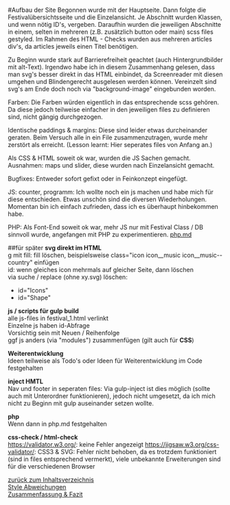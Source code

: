 #Aufbau der Site
Begonnen wurde mit der Hauptseite. Dann folgte die Festivalübersichtsseite
und die Einzelansicht. Je Abschnitt wurden Klassen, und wenn nötig 
ID's, vergeben. Daraufhin wurden die jeweiligen Abschnitte in einem, selten 
in mehreren (z.B. zusätzlich button oder main) scss files gestyled. 
Im Rahmen des HTML - Checks wurden aus mehreren articles div's, da 
articles jeweils einen Titel benötigen.   

Zu Beginn wurde stark auf 
Barrierefreiheit geachtet (auch Hintergrundbilder mit alt-Text). 
Irgendwo habe ich in diesem Zusammenhang gelesen, dass man svg's besser 
direkt in das HTML einbindet, da Screenreader mit diesen umgehen und 
 Blindengerecht ausgelesen werden können.  Vereinzelt sind svg's 
 am Ende doch noch via "background-image" eingebunden worden.
    
 Farben: Die Farben würden eigentlich in das entsprechende scss gehören. 
 Da diese jedoch teilweise einfacher
 in den jeweiligen files zu definieren sind, nicht gängig durchgezogen.
 
Identische paddings & margins: Diese sind leider etwas durcheinander geraten.
 Beim Versuch alle in ein File zusammenzutragen, wurde mehr zerstört als erreicht. 
 (Lesson learnt: Hier seperates files von Anfang an.) 
 
 Als CSS & HTML soweit ok war, wurden die JS Sachen gemacht. 
 Ausnahmen: maps und slider, diese wurden nach Einzelansicht gemacht.
 
 Bugfixes: Entweder sofort gefixt oder in Feinkonzept eingefügt.
 
 JS: counter, programm: Ich wollte noch ein js machen und habe mich für diese
 entschieden. Etwas unschön sind die diversen Wiederholungen. Momentan 
 bin ich einfach zufrieden, dass ich es überhaupt hinbekommen habe.
 
 PHP: Als Font-End soweit ok war, mehr JS nur mit Festival Class / DB sinnvoll wurde,
 angefangen mit PHP zu experimentieren. [php.md](php.md)
 
 ##für später
 **svg direkt im HTML**  
 g mit fill: fill löschen, beispielsweise class="icon  icon__music icon__music--country"
 einfügen  
 id: wenn gleiches icon mehrmals auf gleicher Seite, dann löschen  
 via suche / replace (ohne xy.svg) löschen: 
 - id="Icons" 
 - id="Shape"
 
 **js / scripts für gulp build**  
 alle js-files in festival_1.html verlinkt  
 Einzelne js haben id-Abfrage  
 Vorsichtig sein mit Neuen / Reihenfolge  
 ggf js anders (via "modules") zusammenfügen (gilt auch für **CSS**)  

**Weiterentwicklung**  
Ideen teilweise als Todo's oder Ideen für Weiterentwicklung im Code festgehalten

**inject HMTL**  
Nav und footer in seperaten files:
Via gulp-inject ist dies möglich (sollte auch mit Unterordner
 funktionieren), 
 jedoch nicht umgesetzt, da ich mich nicht zu Beginn mit gulp 
 auseinander setzen wollte.  
 
**php**  
Wenn dann in php.md festgehalten  


**css-check / html-check**  
https://validator.w3.org/: keine Fehler angezeigt
https://jigsaw.w3.org/css-validator/: CSS3 & SVG: Fehler nicht behoben,
da es trotzdem funktioniert (sind in files entsprechend vermerkt), viele 
unbekannte Erweiterungen sind für die verschiedenen Browser

 
 

 [zurück zum Inhaltsverzeichnis](../README.md)  
 [Style Abweichungen](style.md)  
 [Zusammenfassung & Fazit](dokumentation/zusammenfassung_fazit.md)